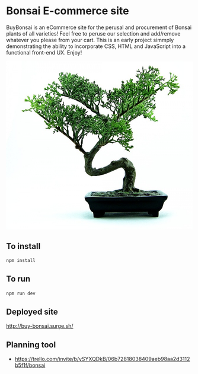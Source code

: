 # Bonsai E-commerce site

BuyBonsai is an eCommerce site for the perusal and procurement of Bonsai plants of all varieties! Feel free to peruse our selection and add/remove whatever you please from your cart. This is an early project simmply demonstrating the ability to incorporate CSS, HTML and JavaScript into a functional front-end UX. Enjoy!

![Alt text](https://github.com/TSPeterson206/bonsai-ecommerce-site/blob/master/bonsai-1.jpg "Screenshot")

## To install

```bash
npm install
```

## To run

```bash
npm run dev
```

## Deployed site

http://buy-bonsai.surge.sh/

## Planning tool

* https://trello.com/invite/b/ySYXQDkB/06b72818038409aeb98aa2d3112b5f1f/bonsai
